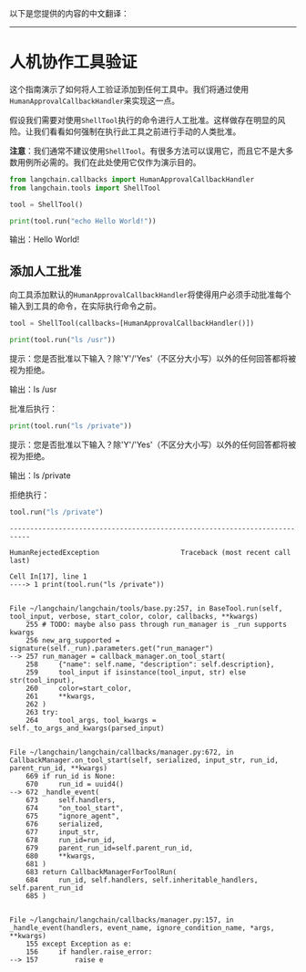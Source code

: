 以下是您提供的内容的中文翻译：

---

# 人机协作工具验证

这个指南演示了如何将人工验证添加到任何工具中。我们将通过使用`HumanApprovalCallbackHandler`来实现这一点。

假设我们需要对使用`ShellTool`执行的命令进行人工批准。这样做存在明显的风险。让我们看看如何强制在执行此工具之前进行手动的人类批准。

**注意**：我们通常不建议使用`ShellTool`。有很多方法可以误用它，而且它不是大多数用例所必需的。我们在此处使用它仅作为演示目的。

```python
from langchain.callbacks import HumanApprovalCallbackHandler
from langchain.tools import ShellTool
```


```python
tool = ShellTool()
```


```python
print(tool.run("echo Hello World!"))
```

输出：Hello World!


## 添加人工批准

向工具添加默认的`HumanApprovalCallbackHandler`将使得用户必须手动批准每个输入到工具的命令，在实际执行命令之前。

```python
tool = ShellTool(callbacks=[HumanApprovalCallbackHandler()])
```


```python
print(tool.run("ls /usr"))
```

提示：您是否批准以下输入？除'Y'/'Yes'（不区分大小写）以外的任何回答都将被视为拒绝。

输出：ls /usr

批准后执行：

```python
print(tool.run("ls /private"))
```

提示：您是否批准以下输入？除'Y'/'Yes'（不区分大小写）以外的任何回答都将被视为拒绝。

输出：ls /private

拒绝执行：

```python
tool.run("ls /private")
```

```
---------------------------------------------------------------------------

HumanRejectedException                    Traceback (most recent call last)

Cell In[17], line 1
----> 1 print(tool.run("ls /private"))


File ~/langchain/langchain/tools/base.py:257, in BaseTool.run(self, tool_input, verbose, start_color, color, callbacks, **kwargs)
    255 # TODO: maybe also pass through run_manager is _run supports kwargs
    256 new_arg_supported = signature(self._run).parameters.get("run_manager")
--> 257 run_manager = callback_manager.on_tool_start(
    258     {"name": self.name, "description": self.description},
    259     tool_input if isinstance(tool_input, str) else str(tool_input),
    260     color=start_color,
    261     **kwargs,
    262 )
    263 try:
    264     tool_args, tool_kwargs = self._to_args_and_kwargs(parsed_input)


File ~/langchain/langchain/callbacks/manager.py:672, in CallbackManager.on_tool_start(self, serialized, input_str, run_id, parent_run_id, **kwargs)
    669 if run_id is None:
    670     run_id = uuid4()
--> 672 _handle_event(
    673     self.handlers,
    674     "on_tool_start",
    675     "ignore_agent",
    676     serialized,
    677     input_str,
    678     run_id=run_id,
    679     parent_run_id=self.parent_run_id,
    680     **kwargs,
    681 )
    683 return CallbackManagerForToolRun(
    684     run_id, self.handlers, self.inheritable_handlers, self.parent_run_id
    685 )


File ~/langchain/langchain/callbacks/manager.py:157, in _handle_event(handlers, event_name, ignore_condition_name, *args, **kwargs)
    155 except Exception as e:
    156     if handler.raise_error:
--> 157         raise e